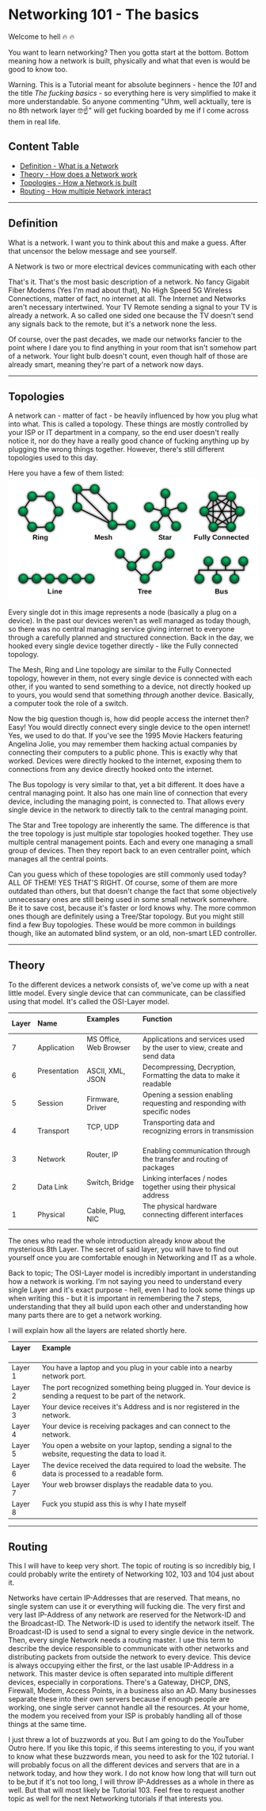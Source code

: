 # Networking 101 - The basics
Welcome to hell 🔥 🔥

You want to learn networking? Then you gotta start at the bottom. Bottom meaning how a network is built, physically and what that even is would be good to know too.

Warning. This is a Tutorial meant for absolute beginners - hence the *101* and the title *The fucking basics* - so everything here is very simplified to make it more understandable. So anyone commenting "Uhm, well acktually, tere is no 8th network layer 🤓☝" will get fucking boarded by me if I come across them in real life.

## Content Table
- [Definition - What is a Network](#Definition)
- [Theory - How does a Network work](#Topologies)
- [Topologies - How a Network is built](#Theory)
- [Routing - How multiple Network interact](#Routing)

---

## Definition
What is a network. I want you to think about this and make a guess. After that uncensor the below message and see yourself.

A Network is two or more electrical devices communicating with each other

That's it. That's the most basic description of a network. No fancy Gigabit Fiber Modems (Yes I'm mad about that), No High Speed 5G Wireless Connections, matter of fact, no internet at all. The Internet and Networks aren't necessary intertwined. Your TV Remote sending a signal to your TV is already a network. A so called one sided one because the TV doesn't send any signals back to the remote, but it's a network none the less.

Of course, over the past decades, we made our networks fancier to the point where I dare you to find anything in your room that isn't somehow part of a network. Your light bulb doesn't count, even though half of those are already smart, meaning they're part of a network now days.

---

## Topologies
A network can - matter of fact - be heavily influenced by how you plug what into what. This is called a topology. These things are mostly controlled by your ISP or IT department in a company, so the end user doesn't really notice it, nor do they have a really good chance of fucking anything up by plugging the wrong things together. However, there's still different topologies used to this day. 

Here you have a few of them listed:
![Network Topologies](./img/topologies.png)

Every single dot in this image represents a node (basically a plug on a device). In the past our devices weren't as well managed as today though, so there was no central managing service giving internet to everyone through a carefully planned and structured connection. Back in the day, we hooked every single device together directly - like the Fully connected topology.

The Mesh, Ring and Line topology are similar to the Fully Connected topology, however in them, not every single device is connected with each other, if you wanted to send something to a device, not directly hooked up to yours, you would send that something *through* another device. Basically, a computer took the role of a switch.

Now the big question though is, how did people access the internet then? Easy! You would directly connect every single device to the open internet! Yes, we used to do that. If you've see the 1995 Movie Hackers featuring Angelina Jolie, you may remember them hacking actual companies by connecting their computers to a public phone. This is exactly why that worked. Devices were directly hooked to the internet, exposing them to connections from any device directly hooked onto the internet.

The Bus topology is very similar to that, yet a bit different. It does have a central managing point. It also has one main line of connection that every device, including the managing point, is connected to. That allows every single device in the network to directly talk to the central managing point.

The Star and Tree topology are inherently the same. The difference is that the tree topology is just multiple star topologies hooked together. They use multiple central management points. Each and every one managing a small group of devices. Then they report back to an even centraller point, which manages all the central points.

Can you guess which of these topologies are still commonly used today?
ALL OF THEM! YES THAT'S RIGHT. Of course, some of them are more outdated than others, but that doesn't change the fact that some objectively unnecessary ones are still being used in some small network somewhere. Be it to save cost, because it's faster or lord knows why.
The more common ones though are definitely using a Tree/Star topology. But you might still find a few Buy topologies. These would be more common in buildings though, like an automated blind system, or an old, non-smart LED controller.

---

## Theory
To the different devices a network consists of, we've come up with a neat little model. Every single device that can communicate, can be classified using that model. It's called the OSI-Layer model.

| Layer | Name          | Examples                  | Function                                                                  |
|:----- |:------------- |:--------------------------|:------------------------------------------------------------------------- |
| 7     | Application   | MS Office, Web Browser    | Applications and services used by the user to view, create and send data  |
| 6     | Presentation  | ASCII, XML, JSON          | Decompressing, Decryption, Formatting the data to make it readable        |
| 5     | Session       | Firmware, Driver          | Opening a session enabling requesting and responding with specific nodes  |
| 4     | Transport     | TCP, UDP                  | Transporting data and recognizing errors in transmission                  |
| 3     | Network       | Router, IP                | Enabling communication through the transfer and routing of packages       |
| 2     | Data Link     | Switch, Bridge            | Linking interfaces / nodes together using their physical address          |
| 1     | Physical      | Cable, Plug, NIC          | The physical hardware connecting different interfaces                     |

The ones who read the whole introduction already know about the mysterious 8th Layer. The secret of said layer, you will have to find out yourself once you are comfortable enough in Networking and IT as a whole.

Back to topic; The OSI-Layer model is incredibly important in understanding how a network is working. I'm not saying you need to understand every single Layer and it's exact purpose - hell, even I had to look some things up when writing this - but it is important in remembering the 7 steps, understanding that they all build upon each other and understanding how many parts there are to get a network working.

I will explain how all the layers are related shortly here.

| Layer     | Example                                                                                                                                   |
|:--------- |:----------------------------------------------------------------------------------------------------------------------------------------- |
| Layer 1   | You have a laptop and you plug in your cable into a nearby network port.                                                                  |
| Layer 2   | The port recognized something being plugged in. Your device is sending a request to be part of the network.                               |
| Layer 3   | Your device receives it's Address and is nor registered in the network.                                                                   |
| Layer 4   | Your device is receiving packages and can connect to the network.                                                                         |
| Layer 5   | You open a website on your laptop, sending a signal to the website, requesting the data to load it.                                       |
| Layer 6   | The device received the data required to load the website. The data is processed to a readable form.                                      |
| Layer 7   | Your web browser displays the readable data to you.                                                                                       |
| Layer 8   | Fuck you stupid ass this is why I hate myself                                                                                             |

---

## Routing

This I will have to keep very short. The topic of routing is so incredibly big, I could probably write the entirety of Networking 102, 103 and 104 just about it.

Networks have certain IP-Addresses that are reserved. That means, no single system can use it or everything will fucking die. The very first and very last IP-Address of any network are reserved for the Network-ID and the Broadcast-ID. The Network-ID is used to identify the network itself. The Broadcast-ID is used to send a signal to every single device in the network. Then, every single Network needs a routing master. I use this term to describe the device responsible to communicate with other networks and distributing packets from outside the network to every device. This device is always occupying either the first, or the last usable IP-Address in a network. This master device is often separated into multiple different devices, especially in corporations. There's a Gateway, DHCP, DNS, Firewall, Modem, Access Points, in a business also an AD. Many businesses separate these into their own servers because if enough people are working, one single server cannot handle all the resources. At your home, the modem you received from your ISP is probably handling all of those things at the same time.

I just threw a lot of buzzwords at you. But I am going to do the YouTuber Outro here. If you like this topic, if this seems interesting to you, if you want to know what these buzzwords mean, you need to ask for the 102 tutorial. I will probably focus on all the different devices and servers that are in a network today, and how they work. I do not know how long that will turn out to be,but if it's not too long, I will throw IP-Addresses as a whole in there as well. But that will most likely be Tutorial 103. Feel free to request another topic as well for the next Networking tutorials if that interests you.
